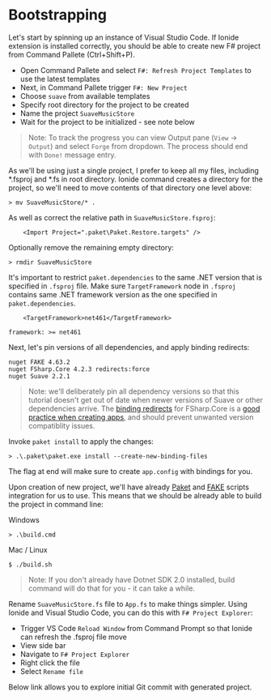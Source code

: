 # Bootstrapping

Let's start by spinning up an instance of Visual Studio Code.
If Ionide extension is installed correctly, you should be able to create new F# project from Command Pallete (Ctrl+Shift+P).

* Open Command Pallete and select `F#: Refresh Project Templates` to use the latest templates
* Next, in Command Pallete trigger `F#: New Project`
* Choose `suave` from available templates
* Specify root directory for the project to be created
* Name the project `SuaveMusicStore`
* Wait for the project to be initialized - see note below

> Note: To track the progress you can view Output pane (`View` -> `Output`) and select `Forge` from dropdown. The process should end with `Done!` message entry.

As we'll be using just a single project, I prefer to keep all my files, including \*.fsproj and \*.fs in root directory.
Ionide command creates a directory for the project, so we'll need to move contents of that directory one level above:

```
> mv SuaveMusicStore/* .
```

As well as correct the relative path in `SuaveMusicStore.fsproj`:

```
    <Import Project=".paket\Paket.Restore.targets" />
```

Optionally remove the remaining empty directory:

```
> rmdir SuaveMusicStore
```

It's important to restrict `paket.dependencies` to the same .NET version that is specified in `.fsproj` file. Make sure `TargetFramework` node in `.fsproj` contains same .NET framework version as the one specified in `paket.dependencies`.

```
    <TargetFramework>net461</TargetFramework>
```

```
framework: >= net461
```

Next, let's pin versions of all dependencies, and apply binding redirects:

```
nuget FAKE 4.63.2
nuget FSharp.Core 4.2.3 redirects:force
nuget Suave 2.2.1
```

> Note: we'll deliberately pin all dependency versions so that this tutorial doesn't get out of date when newer versions of Suave or other dependencies arrive.
The [binding redirects](https://fsprojects.github.io/Paket/dependencies-file.html#Controlling-assembly-binding-redirects) for FSharp.Core is a [good practice when creating apps](https://fsharp.github.io/2015/04/18/fsharp-core-notes.html#use-binding-redirects-for-applications), and should prevent unwanted version compatiblity issues.

Invoke `paket install` to apply the changes:

```
> .\.paket\paket.exe install --create-new-binding-files
```

The flag at end will make sure to create `app.config` with bindings for you.

Upon creation of new project, we'll have already [Paket](http://fsprojects.github.io/Paket/) and [FAKE](http://fsharp.github.io/FAKE/) scripts integration for us to use.
This means that we should be already able to build the project in command line:

Windows

```
> .\build.cmd
```

Mac / Linux

```
$ ./build.sh
```

> Note: If you don't already have Dotnet SDK 2.0 installed, build command will do that for you - it can take a while.

Rename `SuaveMusicStore.fs` file to `App.fs` to make things simpler. 
Using Ionide and Visual Studio Code, you can do this with `F# Project Explorer`: 

* Trigger VS Code `Reload Window` from Command Prompt so that Ionide can refresh the .fsproj file move
* View side bar
* Navigate to `F# Project Explorer`
* Right click the file
* Select `Rename file`

Below link allows you to explore initial Git commit with generated project.